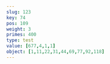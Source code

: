 ```yaml
---
slug: 123
key: 74
pos: 109
weight: 3
primes: 400
type: test
value: [677,4,1,1]
object: [1,11,22,31,44,69,77,92,118]
---
```

